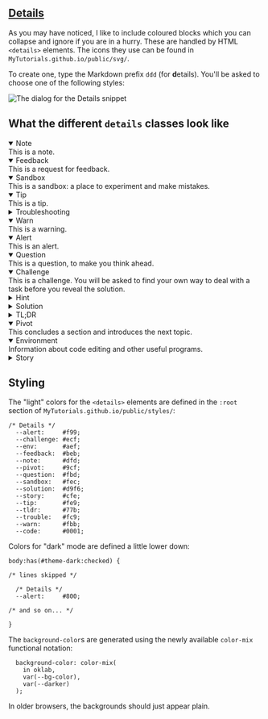 <section
id="details"
aria-labelledby="details"
data-item="Details"
>
<h2><a href="#details">Details</a></h2>

As you may have noticed, I like to include coloured blocks which you can collapse and ignore if you are in a hurry. These are handled by HTML `<details>` elements. The icons they use can be found in `MyTutorials.github.io/public/svg/`.

To create one, type the Markdown prefix `ddd` (for **d**etails). You'll be asked to choose one of the following styles:

![The dialog for the Details snippet](images/Details.webp)


## What the different `details` classes look like

<details class="note" open>
<summary>Note</summary>
This is a note.

</details>

<details class="feedback" open>
<summary>Feedback</summary>
This is a request for feedback.

</details>

<details class="sandbox" open>
<summary>Sandbox</summary>
This is a sandbox: a place to experiment and make mistakes.

</details>

<details class="tip" open>
<summary>Tip</summary>
This is a tip.

</details>

<details class="trouble" >
<summary>Troubleshooting</summary>
Help with troubleshooting. Usually closed

</details>

</details>
<details class="warn" open>
<summary>Warn</summary>
This is a warning.

</details>

<details class="alert" open>
<summary>Alert</summary>
This is an alert.

</details>

<details class="question" open>
<summary>Question</summary>
This is a question, to make you think ahead.

</details>

<details class="challenge" open>
<summary>Challenge</summary>
This is a challenge. You will be asked to find your own way to deal with a task before you reveal the solution.

<details class="hint">
<summary>Hint</summary>
You'll find some clues about how to solve the challenge here.

</details>

<details class="solution">
<summary>Solution</summary>
You'll find the solution here.

</details>
</details>

<details class="tldr">
<summary>TL;DR</summary>
This is a deep dive into a topic. It's usually closed.

</details>

<details class="pivot" open>
<summary>Pivot</summary>
This concludes a section and introduces the next topic.

</details>

<details class="env" open>
<summary>Environment</summary>
Information about code editing and other useful programs.

</details>

<details class="story">
<summary>Story</summary>
A personal anecdote or business case study. Usually closed.

</details>

## Styling
The "light" colors for the `<details>` elements are defined in the `:root` section of `MyTutorials.github.io/public/styles/`:

```css-#51
/* Details */
  --alert:     #f99;
  --challenge: #ecf;
  --env:       #aef;
  --feedback:  #beb;
  --note:      #dfd;
  --pivot:     #9cf;
  --question:  #fbd;
  --sandbox:   #fec;
  --solution:  #d9f6;
  --story:     #cfe;
  --tip:       #fe9;
  --tldr:      #77b;
  --trouble:   #fc9;
  --warn:      #fbb;
  --code:      #0001;
```

Colors for "dark" mode are defined a little lower down:

```css-#100
body:has(#theme-dark:checked) {
```
```css-s
/* lines skipped */
```
```css-#111
  /* Details */
  --alert:     #800;
```
```css-s
/* and so on... */
```
```css-#133
}
```




The `background-color`s are generated using the newly available `color-mix` functional notation:

```css-#867
  background-color: color-mix(
    in oklab,
    var(--bg-color),
    var(--darker)
  );
```

In older browsers, the backgrounds should just appear plain.


</section>

